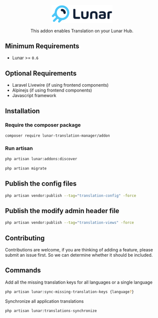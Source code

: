 <p style="text-align: center"><a href="https://lunarphp.io/" target="_blank">
<picture><source media="(prefers-color-scheme: dark)"  srcset="">
<img alt="Lunar" width="200" src="https://raw.githubusercontent.com/lunarphp/art/main/lunar-logo.svg"></picture></a>
</p>


<p style="text-align: center">This addon enables Translation on your Lunar Hub.</p>

## Minimum Requirements
- Lunar >= `0.6`

## Optional Requirements

- Laravel Livewire (if using frontend components)
- Alpinejs (if using frontend components)
- Javascript framework

## Installation

### Require the composer package

```sh
composer require lunar-translation-manager/addon
```
### Run artisan

```sh
php artisan lunar:addons:discover
```

```sh
php artisan migrate
```

## Publish the config files
```sh
php artisan vendor:publish --tag="translation-config" -force
```

## Publish the modify admin header file
```sh
php artisan vendor:publish --tag="translation-views" -force
```

## Contributing

Contributions are welcome, if you are thinking of adding a feature, please submit an issue first. So we can determine whether it should be included.

## Commands 

Add all the missing translation keys for all languages or a single language

```sh
php artisan lunar:sync-missing-translation-keys {language?}
```

Synchronize all application translations
```sh
php artisan lunar:translations-synchronize
```

